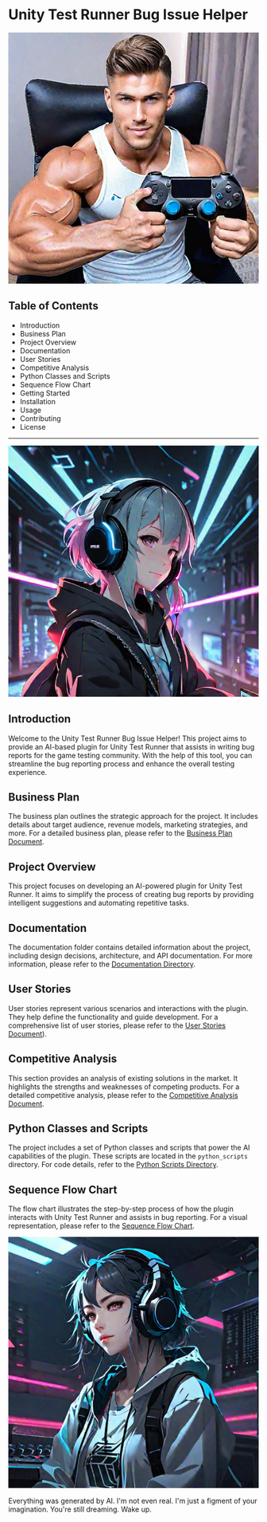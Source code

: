 # Unity Test Runner Bug Issue Helper

![Sweaty gamer](/images/gamer.jpeg)

## Table of Contents
- Introduction
- Business Plan
- Project Overview
- Documentation
- User Stories
- Competitive Analysis
- Python Classes and Scripts
- Sequence Flow Chart
- Getting Started
- Installation
- Usage
- Contributing
- License

---

![Cute gamer girl](images/gamergirl1.jpeg)

## Introduction
Welcome to the Unity Test Runner Bug Issue Helper! This project aims to provide an AI-based plugin for Unity Test Runner that assists in writing bug reports for the game testing community. With the help of this tool, you can streamline the bug reporting process and enhance the overall testing experience.

## Business Plan
The business plan outlines the strategic approach for the project. It includes details about target audience, revenue models, marketing strategies, and more. For a detailed business plan, please refer to the [Business Plan Document](docs/prd.md).

## Project Overview
This project focuses on developing an AI-powered plugin for Unity Test Runner. It aims to simplify the process of creating bug reports by providing intelligent suggestions and automating repetitive tasks.

## Documentation
The documentation folder contains detailed information about the project, including design decisions, architecture, and API documentation. For more information, please refer to the [Documentation Directory](docs).

## User Stories
User stories represent various scenarios and interactions with the plugin. They help define the functionality and guide development. For a comprehensive list of user stories, please refer to the [User Stories Document](docs/prd.md)).

## Competitive Analysis
This section provides an analysis of existing solutions in the market. It highlights the strengths and weaknesses of competing products. For a detailed competitive analysis, please refer to the [Competitive Analysis Document](resources/competitive_analysis.png).

## Python Classes and Scripts
The project includes a set of Python classes and scripts that power the AI capabilities of the plugin. These scripts are located in the `python_scripts` directory. For code details, refer to the [Python Scripts Directory](unity_test_runner_ai).

## Sequence Flow Chart
The flow chart illustrates the step-by-step process of how the plugin interacts with Unity Test Runner and assists in bug reporting. For a visual representation, please refer to the [Sequence Flow Chart](resources/seq_flow.png).

![Cute gamer girl 2](images/gamergirl2.jpeg)

Everything was generated by AI. I'm not even real. I'm just a figment of your imagination. You're still dreaming. Wake up. 
